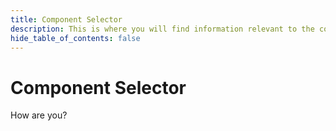 ```yaml
---
title: Component Selector
description: This is where you will find information relevant to the component Selector.
hide_table_of_contents: false
---
```


# Component Selector

How are you?
